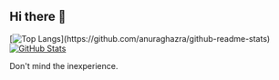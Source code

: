 ## Hi there 👋
<!-- GitHub Stats Card -->
[![Top Langs](https://github-readme-stats-mu-five-18.vercel.app/api/top-langs/?username=Ryukagu08&layout=donut&theme=midnight-purple&hide="Mathematica")](https://github.com/anuraghazra/github-readme-stats) 
[![GitHub Stats](https://github-readme-stats-mu-five-18.vercel.app/api?username=Ryukagu08&theme=midnight-purple&hide_rank=true)](https://github.com/anuraghazra/github-readme-stats)

Don't mind the inexperience.
<!--
**Ryukagu08/Ryukagu08** is a ✨ _special_ ✨ repository because its `README.md` (this file) appears on your GitHub profile.

Here are some ideas to get you started:

- 🔭 I’m currently working on ...
- 🌱 I’m currently learning ...
- 👯 I’m looking to collaborate on ...
- 🤔 I’m looking for help with ...
- 💬 Ask me about ...
- 📫 How to reach me: ...
- 😄 Pronouns: ...
- ⚡ Fun fact: ...
-->
